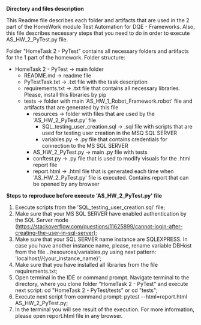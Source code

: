 **Directory and files description**

This Readme file describes each folder and artifacts that are used in the 2 part of the HomeWork module Test Automation for DQE - Frameworks.
Also, this file describes necessary steps that you need to do in order to execute AS_HW_2_PyTest.py file.

Folder "HomeTask 2 - PyTest" contains all necessary folders and artifacts for the 1 part of the homework. 
Folder structure:
* HomeTask 2 - PyTest                    &rarr; main folder
  * README.md                            &rarr; readme file
  * PyTestTask.txt                       &rarr; .txt file with the task description
  * requirements.txt                     &rarr; .txt file that contains all necessary libraries. Please, install this libraries by pip
  * tests                                &rarr; folder with main 'AS_HW_1_Robot_Framework.robot' file and artifacts that are generated by this file
    * resources                          &rarr; folder with files that are used by the 'AS_HW_2_PyTest.py' file  
      * SQL_testing_user_creation.sql    &rarr; .sql file with scripts that are used for testing user creation in the MSQ SQL SERVER
      * variables.py                     &rarr; .py file that contains credentials for connection to the MS SQL SERVER
    * AS_HW_2_PyTest.py                  &rarr; main .py file with tests
    * conftest.py                        &rarr; .py file that is used to modify visuals for the .html report file
    * report.html                        &rarr; .html file that is generated each time when 'AS_HW_2_PyTest.py' file is executed. Contains report that can be opened by any browser

  

**Steps to reproduce before execute 'AS_HW_2_PyTest.py' file**
1. Execute scripts from the 'SQL_testing_user_creation.sql' file;
2. Make sure that your MS SQL SERVER have enabled authentication by the SQL Server mode (https://stackoverflow.com/questions/11625899/cannot-login-after-creating-the-user-in-sql-server);
3. Make sure that your SQL SERVER name instance are SQLEXPRESS. In case you have another instance name, please, rename variable DBHost from the file ../resources/variables.py using next pattern: 'localhost//{your_instance_name}';
4. Make sure that you have installed all libraries from the file requirements.txt;
5. Open terminal in the IDE or command prompt. Navigate terminal to the directory, where you clone folder "HomeTask 2 - PyTest" and execute next script: cd "HomeTask 2 - PyTest/tests" or cd "tests";
6. Execute next script from command prompt: pytest --html=report.html  AS_HW_2_PyTest.py;
7. In the terminal you will see result of the execution. For more information, please open report.html file in any browser.
